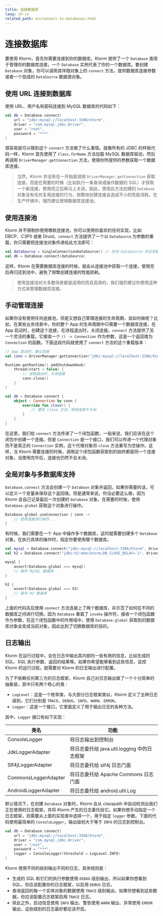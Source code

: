 ```yaml
---
title: 连接数据库
lang: zh-cn
related_path: en/connect-to-databases.html
---
```


# 连接数据库

要使用 Ktorm，首先你需要连接到你的数据库。Ktorm 提供了一个 `Database` 类用于管理你的数据库连接，一个 `Database` 实例代表了你的一个数据库。要创建 `Database` 对象，你可以调用其伴随对象上的 `connect` 方法，提供数据库连接参数或者一个现成的 `DataSource` 数据源对象。

## 使用 URL 连接到数据库

使用 URL、用户名和密码连接到 MySQL 数据库的代码如下：

````kotlin
val db = Database.connect(
    url = "jdbc:mysql://localhost:3306/ktorm", 
    driver = "com.mysql.jdbc.Driver", 
    user = "root", 
    password = "***"
)
````

很容易就可以猜到这个 `connect` 方法做了什么事情。就像所有的 JDBC 的样板代码一样，Ktorm 首先使用了 `Class.forName` 方法加载 MySQL 数据库驱动，然后再调用 `DriverManager.getConnection` 方法，使用你所提供的参数获取一个数据库连接。

> 当然，Ktorm 并没有在一开始就调用 `DriverManager.getConnection` 获取连接，而是在需要的时候（比如执行一条查询或操作数据的 SQL）才获取一个新连接，使用完之后再马上关闭。因此，使用此方法创建的 `Database` 对象没有任何复用连接的行为，频繁地创建连接会造成不小的性能消耗，在生产环境中，强烈建议使用数据库连接池。

## 使用连接池

Ktorm 并不限制你使用哪款连接池，你可以使用你喜欢的任何实现，比如 DBCP、C3P0 或者 Druid。`connect` 方法提供了一个以 `DataSource` 为参数的重载，你只需要把连接池对象传递给此方法即可：

````kotlin
val dataSource = SingleConnectionDataSource() // 任何 DataSource 的实现都可以
val db = Database.connect(dataSource)
````

这样，Ktorm 在需要数据库连接的时候，就会从连接池中获取一个连接，使用完后再归还到池中，避免了频繁创建连接的性能损耗。

> 使用连接池对大多数场景都是适用的而且高效的，我们强烈建议你使用这种方式来管理数据库连接。

## 手动管理连接

如果你没有使用任何连接池，但是又想自己管理连接的生命周期，该如何做呢？比如，在某些业务场景中，你的整个 App 的生命周期中只需要一个数据库连接，在 App 启动时，创建这个连接，在进程退出时，关闭连接。`connect` 方法提供了另一个灵活的重载，它接收一个 `() -> Connection` 作为参数，这是一个返回值为 `Connection` 的函数。下面这段代码就使用了 `connect` 方法的这个重载版本：

````kotlin
// App 启动时，建立连接
val conn = DriverManager.getConnection("jdbc:mysql://localhost:3306/ktorm")

Runtime.getRuntime().addShutdownHook(
    thread(start = false) {
        // 进程退出时，关闭连接
        conn.close()
    }
)

val db = Database.connect {
    object : Connection by conn {
        override fun close() {
            // 重写 close 方法，保持连接不关闭
        }
    }
}
````

在这里，我们给 `connect` 方法传递了一个闭包函数，一般来说，我们应该在这个闭包中创建一个连接。但是 `Connection` 是一个接口，我们可以传递一个代理对象而不是真正的 `Connection` 实例，这个代理对象将 `close` 方法重写为空操作。这样，当 Ktorm 需要连接的时候，调用这个闭包函数获取到的始终都是同一个连接对象，当使用完毕后，连接也仍然不会关闭。

## 全局对象与多数据库支持

`Database.connect` 方法会创建一个 `Database` 对象并返回，如果你需要的话，可以定义一个变量来保存这个返回值。但是通常来说，你没必要这么做，因为 Ktorm 会自己记录最后一次创建的 `Database` 对象，在需要的时候，使用 `Database.global` 获取这个对象进行操作。

````kotlin
Database.global.useConnection { conn -> 
    // 使用连接进行操作...
}
````

有时候，我们需要在一个 App 中操作多个数据库，这时就需要创建多个 `Database` 对象，在执行具体的操作时，指定你要使用哪个数据库。

```kotlin
val mysql = Database.connect("jdbc:mysql://localhost:3306/ktorm", driver = "com.mysql.jdbc.Driver")
val h2 = Database.connect("jdbc:h2:mem:ktorm;DB_CLOSE_DELAY=-1", driver = "org.h2.Driver")

mysql {
    assert(Database.global === mysql)
    // 操作 MySQL 数据库
}

h2 {
    assert(Database.global === h2)
    // 操作 H2 数据库
}
```

上面的代码先后使用 `connect` 方法连接上了两个数据库，并示范了如何在不同的数据库之间进行切换。因为 `Database` 重载了 `invoke` 操作符，接收一个闭包函数作为参数，在这个闭包函数中的作用域中，使用 `Database.global` 获取到的数据库对象会变成当前对象，因此达到了切换数据库的目的。

## 日志输出

Ktorm 在运行过程中，会在日志中输出其内部的一些有用的信息，比如生成的 SQL、SQL 执行参数、返回的结果等。如果你希望能够看到这些信息，监控 Ktorm 的运行过程，就需要对 Ktorm 的日志输出进行配置。

为了不依赖任何第三方的日志框架，Ktorm 自己对日志输出做了一个十分简单的抽象层，其中只有两个核心的类：

- `LogLevel`：这是一个枚举类，与大部分日志框架类似，Ktorm 定义了五种日志级别，它们分别是 `TRACE`、`DEBUG`、`INFO`、`WARN`、`ERROR`。
- `Logger`：这是一个接口，它里面定义了用于输出日志的各种方法。

其中，`Logger` 接口有如下实现：

| 类名                 | 功能                                        |
| -------------------- | ------------------------------------------- |
| ConsoleLogger        | 将日志输出到控制台                          |
| JdkLoggerAdapter     | 将日志委托给 java.util.logging 中的日志框架 |
| Slf4jLoggerAdapter   | 将日志委托给 slf4j 日志门面                 |
| CommonsLoggerAdapter | 将日志委托给 Apache Commons 日志门面        |
| AndroidLoggerAdapter | 将日志委托给 android.util.Log               |

默认情况下，在创建 `Database` 对象时，Ktorm 会从 classpath 中自动检测出我们正在使用的日志框架，并将 Ktorm 产生的日志委托给它。如果你想手动指定一个日志框架，则需要从上面的实现类中选择一个，用于指定 `logger` 参数。下面的代码使用最简单的 `ConsoleLogger`，输出级别大于等于 `INFO` 的日志到控制台。

```kotlin
val db = Database.connect(
    url = "jdbc:mysql://localhost:3306/ktorm", 
    driver = "com.mysql.jdbc.Driver", 
    user = "root", 
    password = "***",
    logger = ConsoleLogger(threshold = LogLevel.INFO)
)
```

Ktorm 使用不同的级别输出不同的日志，具体规则是：

- 生成的 SQL 和它们的执行参数使用 `DEBUG` 级别输出，所以如果你想看到 SQL，你应该配置你的日志框架，以启用 `DEBUG` 日志。
- 查询返回的每一个实体对象的数据使用 `TRACE` 级别输出，如果你想看到这些数据，你应该配置日志框架启用 `TRACE` 日志。
- 除此之外，启动信息使用 `INFO` 输出、警告使用 `WARN` 输出、异常使用 `ERROR` 输出，这些级别的日志最好都应该开启。

